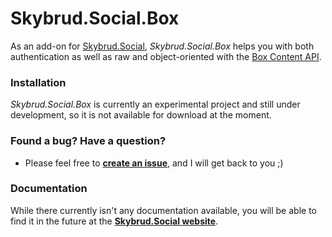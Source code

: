 Skybrud.Social.Box
==================

As an add-on for [Skybrud.Social](https://github.com/abjerner/Skybrud.Social), *Skybrud.Social.Box* helps you with both authentication as well as raw and object-oriented with the [Box Content API](https://developers.box.com/).

### Installation

*Skybrud.Social.Box* is currently an experimental project and still under development, so it is not available for download at the moment.

### Found a bug? Have a question?

* Please feel free to [**create an issue**][Issues], and I will get back to you ;)

### Documentation

While there currently isn't any documentation available, you will be able to find it in the future at the [**Skybrud.Social website**][Website].

[Website]: http://social.skybrud.dk/box/
[NuGetPackage]: https://www.nuget.org/packages/Skybrud.Social.Box
[GitHubRelease]: https://github.com/abjerner/Skybrud.Social.Box/releases/latest
[DropboxFolder]: https://www.dropbox.com/sh/ubak1qionvji8mf/AACq5X5b2Ic6MPPZznrzfsl2a?dl=0
[Changelog]: https://github.com/abjerner/Skybrud.Social.Box/blob/master/CHANGELOG.md
[Issues]: https://github.com/abjerner/Skybrud.Social.Box/issues
